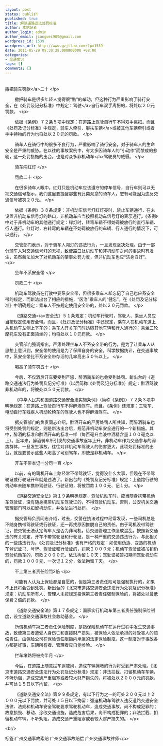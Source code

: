 ```yaml
---
layout: post
status: publish
published: true
title: 解读道路违法处罚标准
author: 本站记者
author_login: admin
author_email: jiangwei909@gmail.com
wordpress_id: 1539
wordpress_url: http://www.gzjtlaw.com/?p=1539
date: 2011-05-29 09:30:28.000000000 +08:00
categories:
- 交通常识
tags: []
comments: []
---
```

<p><p>　　<br> 撒把骑车<a>罚款<&#47;a>二十 <&#47;p><p>　　 撒把骑车是很多年轻人觉得很&ldquo;酷&rdquo;的举动，但这种行为严重影响了骑行安全，在《处罚及记分标准》中规定：<a>驾驶<&#47;a>自行车双手离把的，将处以２０元罚款。 <&#47;p><p>　　 依据《条例》７２条５项中规定：在道路上驾驶自行车不得双手离把。而且《处罚及记分标准》中规定，骑车人牵引、攀扶<a>车辆<&#47;a>或被其他车辆牵引或者手中持物的行为也将处以２０元的罚款。 <&#47;p><p>　　 骑车人在骑行中的很多不良行为，严重影响了骑行安全，对于骑车人的生命安全是严重的威胁。在以往的事故案例中，有太多因骑车人的&ldquo;小动作&rdquo;而酿成的悲剧，这一处罚措施的出台，也是对众多非<a>机动车<&#47;a>驾驶员的威慑。 <&#47;p><p>　　 骑车闯红灯 <&#47;p><p>　　 罚款二十 <&#47;p><p>　　 在很多骑车人眼中，红灯只是机动车应该遵守的停车信号，自行车则可以无视交通信号指示，我们这里要提醒那些有此类观念的骑车人，您有可能因为违反交通信号被罚２０元。 <&#47;p><p>　　 依据《条例》３８条规定：非机动车信号灯红灯亮时，禁止车辆通行，在未设置非机动车信号灯的路口，非机动车应当按照机动车信号灯的表示通行。《条例》中对于非机动车的其他通行规定：绿灯时，转弯车辆不得妨碍被放行的直行车辆、行人通行。红灯时，右转弯的车辆在不妨碍被放行的车辆、行人通行的情况下，可以通行。 <&#47;p><p>　　 交管部门表示，对于骑车人闯灯的违法行为，一旦发现坚决处理。由于一部分骑车人对交通信号灯的无视，致使路口处机动车和非机动车之间的事故时有发生，虽然新法加大了对机动车的肇事处罚力度，但非机动车也应&ldquo;洁身自好&rdquo;。 <&#47;p><p>　　 坐车不系安全带 <&#47;p><p>　　 罚款二十 <&#47;p><p>　　 机动车驾驶员在行驶中要系安全带，但很多乘车人却忘记了自己也应系安全带的规定，而新法出台了相应的措施，&ldquo;医治&rdquo;乘车人的&ldquo;健忘&rdquo;。在《处罚及记分标准》中明确规定：乘车人不按规定使用安全带的，处以２０元罚款。 <&#47;p><p>　　 《<a>道路交通<&#47;a>安全法》５１条规定：机动车行驶时，驾驶人、乘坐人员应当按规定使用安全带。而且，《处罚及记分标准》中还规定，乘车人在机动车道上从机动车左侧上下车的；乘车人开关车门时妨碍其他车辆和行人通行的；乘坐二轮摩托车没有正面骑坐的；均将处以１０元罚款。 <&#47;p><p>　　 交管部门强调指出，严肃处理坐车人不系安全带的行为，是为了让乘车人从思想上意识到，安全带的使用是为了保障自身的安全。科学数据统计，在交通事故中，系安全带比不系安全带存活的几率高出５０％以上。 <&#47;p><p>　　 喝高了骑车罚五十 <&#47;p><p>　　 今后，不仅酒后开车要受到严惩，醉酒骑车的也会受到处罚。新出台的《道路交通违法行为处罚及记分标准》（以后简称《处罚及记分标准》）规定：醉酒驾驶非机动车的，将被处以５０元罚款。 <&#47;p><p>　　 《中华人民共和国道路交通安全法实施条例》（简称《条例》）７２条３项中明确规定：在道路上驾驶自行车不得醉酒驾车。而且，《条例》还规定：三轮车、电动自行车残疾人机动轮椅车的驾驶人也不得醉酒驾车。 <&#47;p><p>　　 据交管部门的负责同志介绍，醉酒开车的严厉处罚人所共知，而醉酒骑车也将受到处罚的规定，则是新法出台后，规范非机动车安全通行的一个新措施。其中，醉酒的标准和醉酒开车的标准一样（每百毫升血液中酒精含量１００毫克以上）。近年来，醉酒骑车所引发的交通事故逐年上升，非机动车作为交通参与的弱势群体，一旦发生事故，往往对非机动车驾驶人的伤害更大，此项处罚标准的出台，就是要警示这些人喝高了可别驾车，即使是非机动车。 <&#47;p><p>　　 开车不带本记一分罚一百 <&#47;p><p>　　 以前，有的司机开车上路经常不带驾驶证，觉得没什么大事，但现在不带驾驶证或行驶证开车就是违法了。新出台的《处罚及记分标准》规定：上道路行驶的机动车未随车携带驾驶证、行驶证的，将被罚款１００元、记１分。 <&#47;p><p>　　 《道路交通安全法》第１９条明确规定，驾驶机动车时，应当随身携带机动车驾驶证，没有随身携带机动车驾驶证的，不得驾驶机动车。否则，公安机关交通管理部门可以扣留机动车，并依法进行处罚。 <&#47;p><p>　　 据交管局负责同志介绍，过去，交警在执法过程中经常发现，一些司机总是不随身携带驾驶证或行驶证，还一再找原因推脱自己的责任。由于司机没带驾驶证，使交警无法认定驾车人是否为非司机，给交通管理工作造成混乱。按照新交通法的有关规定，开车不带驾驶证和行驶证，是一种严重的交通违法行为。与此相关的一些违法行为，《处罚及记分标准》也有严格的规定：如使用伪造、变造的机动车登记证书、号牌、驾驶证和行驶证的，罚款２０００元；机动车驾驶证被吊销仍驾驶机动车的，罚款２０００元，依法拘留１０天；驾驶证被暂扣期间驾驶机动车的，罚款１０００元、一次记１２分，依法拘留７天。 <&#47;p><p>　　 不上第三者责任险罚2倍 <&#47;p><p>　　 可能有人认为上保险都是自愿的，但是第三者责任险可是强制执行的，如果不上还将会受到处罚。新出台的《北京市道路交通安全违法行为处罚及记分标准》规定：机动车所有人、管理人未按规定投保第三者责任强制保险的，将被处以最低保费２倍的罚款。 <&#47;p><p>　　 《道路交通安全法》第１７条规定：国家实行机动车第三者责任强制保险制度，设立道路交通事故社会救助基金。 <&#47;p><p>　　 所谓机动车第三者责任保险制度，是指保险机动车在运行过程中发生交通事故，致使第三者遭受人身伤亡和直接财产损失，被保险人依法承担的对受害人的赔偿责任，由保险公司在保险责任限额内承担的法定保险制度。这一制度对于事故各方都是好事，车辆所有者、管理者应自觉参险。 <&#47;p><p>　　 拦车堵路将被拘半月 <&#47;p><p>　　 今后，在道路上随意拦车逞威风，造成车辆拥堵的行为将受到严肃处理。《北京市道路交通安全违法行为处罚及记分标准》规定：非法拦截、扣留机动车车辆，不听劝阻，造成交通严重阻塞或者较大财产损失的，将被处以２０００元的罚款，并可处１５日以下拘留。 <&#47;p><p>　　 《道路交通安全法》第９９条规定，有以下行为之一的可处２００元以上２０００元以下罚款，并可处１５日以下拘留：强迫机动车驾驶人违反道路交通安全法律、法规和机动车安全驾驶要求驾驶机动车，造成交通事故，尚不构成犯罪的；故意损毁、移动、涂改交通设施，造成危害后果，尚不构成犯罪的；非法拦截、扣留机动车辆，不听劝阻，造成交通严重阻塞或者较大财产损失的。 <&#47;p><br&#47;><p>标签:广州交通事故索赔 广州交通事故赔偿 广州交通事故律师<&#47;p>
